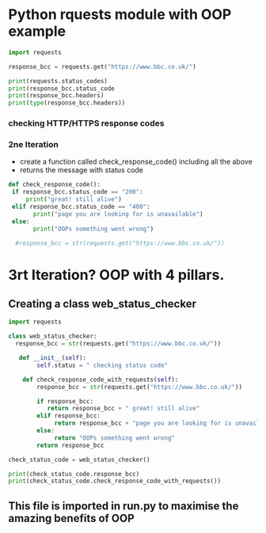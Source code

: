 # Python rquests module with OOP example

``` python
import requests

response_bcc = requests.get("https://www.bbc.co.uk/")

print(requests.status_codes)
print(response_bcc.status_code
print(response_bcc.headers)
print(type(response_bcc.headers))
```

### checking HTTP/HTTPS response codes
### 2ne Iteration

- create a function called check_response_code() including all the above
- returns the message with status code
``` python
def check_response_code():
 if response_bcc.status_code == "200":
     print("great! still alive")
 elif response_bcc.status_code == "400":
       print("page you are looking for is unavailable")
 else:
       print("OOPs something went wrong")

  #response_bcc = str(requests.get("https://www.bbc.co.uk/"))
```
# 3rt Iteration? OOP with 4 pillars.
## Creating a class web_status_checker

```python
import requests

class web_status_checker:
  response_bcc = str(requests.get("https://www.bbc.co.uk/"))

   def __init__(self):
        self.status = " checking status code"

    def check_response_code_with_requests(self):
        response_bcc = str(requests.get("https://www.bbc.co.uk/"))

        if response_bcc:
           return response_bcc + " great! still alive"
        elif response_bcc:
             return response_bcc + "page you are looking for is unavailable"
        else:
             return "OOPs something went wrong"
        return response_bcc

check_status_code = web_status_checker()

print(check_status_code.response_bcc)
print(check_status_code.check_response_code_with_requests())
```
## This file is imported in run.py to maximise the amazing benefits of OOP